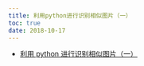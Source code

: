 ```yaml
---
title: 利用python进行识别相似图片（一）
toc: true
date: 2018-10-17
---
```



- [利用 python 进行识别相似图片（一）](https://segmentfault.com/a/1190000004467183)



